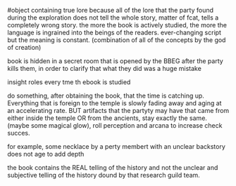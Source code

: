 #object 
containing true lore because all of the lore that the party found during the exploration does not tell the whole story, matter of fcat, tells a completely wrong story.
the more the book is actively studied, the more the language is ingrained into the beings of the readers.
ever-changing script but the meaning is constant. (combination of all of the concepts by the god of creation)

book is hidden in a secret room that is opened by the BBEG after the party kills them, in order to clarify that what they did was a huge mistake


insight roles every tme th ebook is studied

do something, after obtaining the book, that the time is catching up. Everything that is foreign to the temple is slowly fading away and aging at an accelerating rate. BUT artifacts that the partyty may have that came from either inside the temple OR from the ancients, stay exactly the same. (maybe some magical glow), roll perception and arcana to increase check succes.

for example, some necklace by a perty membert with an unclear backstory does not age to add depth

the book contains the REAL telling of the history and not the unclear and subjective telling of the history dound by that research guild team.
